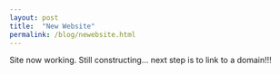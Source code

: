 ```yaml
---
layout: post
title:  "New Website"
permalink: /blog/newebsite.html
---
```


Site now working. Still constructing... next step is to link to a domain!!!